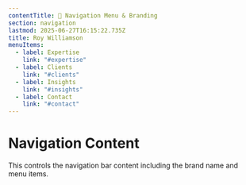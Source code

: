 ```yaml
---
contentTitle: 🧭 Navigation Menu & Branding
section: navigation
lastmod: 2025-06-27T16:15:22.735Z
title: Roy Williamson
menuItems:
  - label: Expertise
    link: "#expertise"
  - label: Clients
    link: "#clients"
  - label: Insights
    link: "#insights"
  - label: Contact
    link: "#contact"
---
```


# Navigation Content

This controls the navigation bar content including the brand name and menu items.
